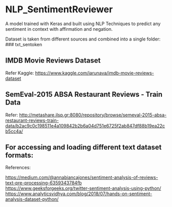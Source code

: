 # NLP_SentimentReviewer
A model trained with Keras and built using NLP Techniques to predict any sentiment in context with affirmation and negation.

Dataset is taken from different sources and combined into a single folder: ### txt_sentoken

## IMDB Movie Reviews Dataset
   Refer Kaggle:  https://www.kaggle.com/iarunava/imdb-movie-reviews-dataset

## SemEval-2015 ABSA Restaurant Reviews - Train Data
   Refer: http://metashare.ilsp.gr:8080/repository/browse/semeval-2015-absa-restaurant-reviews-train-data/b2ac9c0c198511e4a109842b2b6a04d751e6725f2ab847df88b19ea22cb5cc4a/
   
## For accessing and loading different text dataset formats:
References:

https://medium.com/@annabiancajones/sentiment-analysis-of-reviews-text-pre-processing-6359343784fb
https://www.geeksforgeeks.org/twitter-sentiment-analysis-using-python/
https://www.analyticsvidhya.com/blog/2018/07/hands-on-sentiment-analysis-dataset-python/
     
